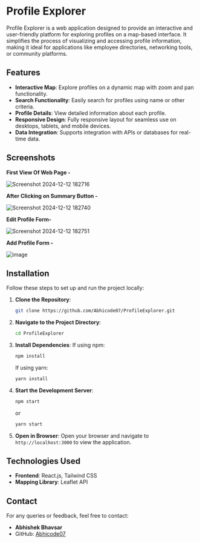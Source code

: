 # Profile Explorer

Profile Explorer is a web application designed to provide an interactive and user-friendly platform for exploring profiles on a map-based interface. It simplifies the process of visualizing and accessing profile information, making it ideal for applications like employee directories, networking tools, or community platforms.

## Features

- **Interactive Map**: Explore profiles on a dynamic map with zoom and pan functionality.
- **Search Functionality**: Easily search for profiles using name or other criteria.
- **Profile Details**: View detailed information about each profile.
- **Responsive Design**: Fully responsive layout for seamless use on desktops, tablets, and mobile devices.
- **Data Integration**: Supports integration with APIs or databases for real-time data.
## Screenshots

**First View Of Web Page -**

![Screenshot 2024-12-12 182716](https://github.com/user-attachments/assets/2c685114-0aef-4963-bca8-0660ab36ba72)

**After Clicking on Summary Button -**

![Screenshot 2024-12-12 182740](https://github.com/user-attachments/assets/ddf92453-aecc-4cae-b094-19621b245813)

**Edit Profile Form-**

![Screenshot 2024-12-12 182751](https://github.com/user-attachments/assets/4fb9e718-f8a5-4f4a-8bca-20f6f6bfa8ff)

**Add Profile Form -**

![image](https://github.com/user-attachments/assets/70e3dc4f-012f-442f-9138-cbe208d6cbb4)




## Installation
Follow these steps to set up and run the project locally:

1. **Clone the Repository**:
   ```bash
   git clone https://github.com/Abhicode07/ProfileExplorer.git
   ```

2. **Navigate to the Project Directory**:
   ```bash
   cd ProfileExplorer
   ```

3. **Install Dependencies**:
   If using npm:
   ```bash
   npm install
   ```
   If using yarn:
   ```bash
   yarn install
   ```

4. **Start the Development Server**:
   ```bash
   npm start
   ```
   or
   ```bash
   yarn start
   ```

5. **Open in Browser**:
   Open your browser and navigate to `http://localhost:3000` to view the application.

## Technologies Used

- **Frontend**: React.js, Tailwind CSS
- **Mapping Library**: Leaflet API

## Contact

For any queries or feedback, feel free to contact:
- **Abhishek Bhavsar**
- GitHub: [Abhicode07](https://github.com/Abhicode07)


